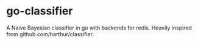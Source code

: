 # go-classifier
A Naive Bayesian classifier in go with backends for redis. Heavily inspired from github.com/harthur/classifier.
